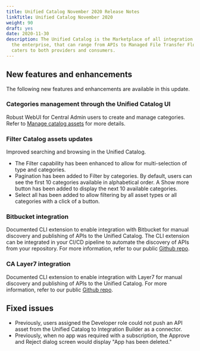 ```yaml
---
title: Unified Catalog November 2020 Release Notes
linkTitle: Unified Catalog November 2020
weight: 90
draft: yes
date: 2020-11-30
description: The Unified Catalog is the Marketplace of all integration assets in
  the enterprise, that can range from APIs to Managed File Transfer Flows, and
  caters to both providers and consumers.
---
```

## New features and enhancements

The following new features and enhancements are available in this update.

### Categories management through the Unified Catalog UI

Robust WebUI for Central Admin users to create and manage categories. Refer to [Manage catalog assets](/docs/catalog/manage-catalog-assets/) for more details.

### Filter Catalog assets updates

Improved searching and browsing in the Unified Catalog.

* The Filter capability has been enhanced to allow for multi-selection of type and categories.
* Pagination has been added to Filter by categories. By default, users can see the first 10 categories available in alphabetical order. A Show more button has been added to display the next 10 available categories.
* Select all has been added to allow filtering by all asset types or all categories with a click of a button.

### Bitbucket integration

Documented CLI extension to enable integration with Bitbucket for manual discovery and publishing of APIs to the Unified Catalog. The CLI extension can be integrated in your CI/CD pipeline to automate the discovery of APIs from your repository. For more information, refer to our public [Github repo](https://github.com/Axway/unified-catalog-integrations).

### CA Layer7 integration

Documented CLI extension to enable integration with Layer7 for manual discovery and publishing of APIs to the Unified Catalog. For more information, refer to our public [Github repo](https://github.com/Axway/unified-catalog-integrations).

## Fixed issues

* Previously, users assigned the Developer role could not push an API asset from the Unified Catalog to Integration Builder as a connector.
* Previously, when no app was required with a subscription, the Approve and Reject dialog screen would display "App has been deleted."
